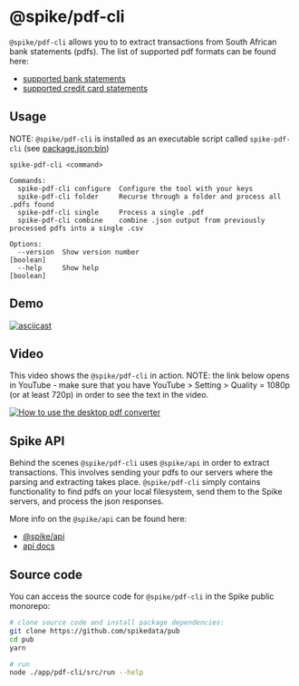 # @spike/pdf-cli

`@spike/pdf-cli` allows you to to extract transactions from South African bank statements (pdfs). The list of supported pdf formats can be found here:

- [supported bank statements](https://app.spikedata.co.za/docs/solutions/statement-processing/creditcard-library.html)
- [supported credit card statements](https://app.spikedata.co.za/docs/solutions/statement-processing/creditcard-library.html)

## Usage

NOTE: `@spike/pdf-cli` is installed as an executable script called `spike-pdf-cli` (see [package.json:bin](https://github.com/spikedata/pub/blob/master/app/pdf-cli/package.json))

```log
spike-pdf-cli <command>

Commands:
  spike-pdf-cli configure  Configure the tool with your keys
  spike-pdf-cli folder     Recurse through a folder and process all .pdfs found
  spike-pdf-cli single     Process a single .pdf
  spike-pdf-cli combine    combine .json output from previously processed pdfs into a single .csv

Options:
  --version  Show version number                                                           [boolean]
  --help     Show help                                                                     [boolean]
```

## Demo

[![asciicast](https://asciinema.org/a/417070.svg)](https://asciinema.org/a/417070)

## Video

This video shows the `@spike/pdf-cli` in action. NOTE: the link below opens in YouTube - make sure that you have YouTube > Setting > Quality = 1080p (or at least 720p) in order to see the text in the video.

[![How to use the desktop pdf converter](http://img.youtube.com/vi/IA85VADi-6g/0.jpg)](https://www.youtube.com/watch?v=IA85VADi-6g "How to use the desktop pdf converter")

## Spike API

Behind the scenes `@spike/pdf-cli` uses `@spike/api` in order to extract transactions. This involves sending your pdfs to our servers where the parsing and extracting takes place. `@spike/pdf-cli` simply contains functionality to find pdfs on your local filesystem, send them to the Spike servers, and process the json responses.

More info on the `@spike/api` can be found here:

- [@spike/api](https://www.npmjs.com/package/@spike/api)
- [api docs](https://app.spikedata.co.za/docs/code/api/pdf/)

## Source code

You can access the source code for `@spike/pdf-cli` in the Spike public monorepo:

```bash
# clone source code and install package dependencies:
git clone https://github.com/spikedata/pub
cd pub
yarn

# run
node ./app/pdf-cli/src/run --help
```
